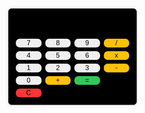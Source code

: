 
<html lang="en">
<head>
    <meta charset="UTF-8">
    <meta name="viewport" content="width=device-width, initial-scale=1.0">
    <title>Colorful Calculator</title>
    <link rel="stylesheet" href="style.css">
</head>
<body>
    <div class="calculator">
        <input type="text" id="display" disabled>
        <div class="buttons">
            <button class="number" onclick="addNumber(7)">7</button>
            <button class="number" onclick="addNumber(8)">8</button>
            <button class="number" onclick="addNumber(9)">9</button>
            <button class="operator" onclick="addOperator('/')">/</button>
            <button class="number" onclick="addNumber(4)">4</button>
            <button class="number" onclick="addNumber(5)">5</button>
            <button class="number" onclick="addNumber(6)">6</button>
            <button class="operator" onclick="addOperator('*')">x</button>
            <button class="number" onclick="addNumber(1)">1</button>
            <button class="number" onclick="addNumber(2)">2</button>
            <button class="number" onclick="addNumber(3)">3</button>
            <button class="operator" onclick="addOperator('-')">-</button>
            <button class="number" onclick="addNumber(0)">0</button>
            <button class="operator" onclick="addOperator('+')">+</button>
            <button class="equals" onclick="calculate()">=</button>
            <button class="clear" onclick="clearDisplay()">C</button>
        </div>
    </div>
    <script >let display = document.getElementById('display');
let expression = '';

function addNumber(num) {
    expression += num.toString();
    display.value = expression;
}

function addOperator(operator) {
    expression += operator;
    display.value = expression;
}

function calculate() {
    try {
        let result = eval(expression);
        display.value = result;
        expression = result.toString();
    } catch (error) {
        display.value = 'Error';
        expression = '';
    }
}

function clearDisplay() {
    display.value = '';
    expression = '';
}
</script>
  <style>.calculator {
    width: 300px;
    margin: 50px auto;
    padding: 20px;
    background-color: black;
    border: 1px solid #ccc;
    border-radius: 10px;
    box-shadow: 0 0 10px rgba(0, 0, 0, 0.1);
}

#display {
    width: 100%;
    height: 40px;
    font-size: 24px;
    text-align: right;
    padding: 10px;
    border: none;
    border-radius: 10px;
    background-color:black;
}

.buttons {
    display: grid;
    grid-template-columns: repeat(4, 1fr);
    gap: 10px;
    margin-top: 20px;
}

button {n
    padding: 20px;
    font-size: 18px;
    border: none;
    border-radius: 10px;
    cursor: pointer;
}

.number {
    background-color: ; /* Light blue */
}

.operator {
    background-color: #ffc107; /* Orange */
}

.equals {
    background-color: #34c759; /* Green */
    
}

.clear {
    background-color: #ff3737; /* Red */
    grid-column: 1/2
}
</style>
</body>
</html>
